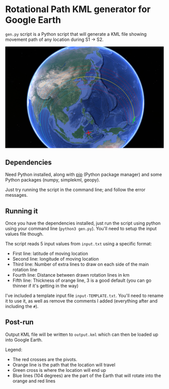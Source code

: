 # Rotational Path KML generator for Google Earth

`gen.py` script is a Python script that will generate a KML file showing movement path of any location during S1 -> S2.

![china viz](img/china-viz.png "china viz")

## Dependencies

Need Python installed, along with [pip](https://pip.pypa.io/en/stable/installation/) (Python package manager) and some Python packages (numpy, simplekml, geopy).

Just try running the script in the command line; and follow the error messages.

## Running it

Once you have the dependencies installed, just run the script using python using your command line (`python3 gen.py`). You'll need to setup the input values file though.

The script reads 5 input values from `input.txt` using a specific format:
- First line: latitude of moving location
- Second line: longitude of moving location
- Third line: Number of extra lines to draw on each side of the main rotation line
- Fourth line: Distance between drawn rotation lines in km
- Fifth line: Thickness of orange line, 3 is a good default (you can go thinner if it's getting in the way)

I've included a template input file `input-TEMPLATE.txt`. You'll need to rename it to use it, as well as remove the comments I added (everything after and including the `#`).

## Post-run

Output KML file will be written to `output.kml` which can then be loaded up into Google Earth.

Legend:
- The red crosses are the pivots.
- Orange line is the path that the location will travel
- Green cross is where the location will end up
- Blue lines (104 degrees) are the part of the Earth that will rotate into the orange and red lines
